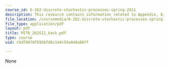 ```yaml
---
course_id: 6-262-discrete-stochastic-processes-spring-2011
description: This resource contains information related to Appendix, bibliography.
file_location: /coursemedia/6-262-discrete-stochastic-processes-spring-2011/cbd79478f59587d6c144c54a848a86ff_MIT6_262S11_back.pdf
file_type: application/pdf
layout: pdf
title: MIT6_262S11_back.pdf
type: course
uid: cbd79478f59587d6c144c54a848a86ff

---
```

None